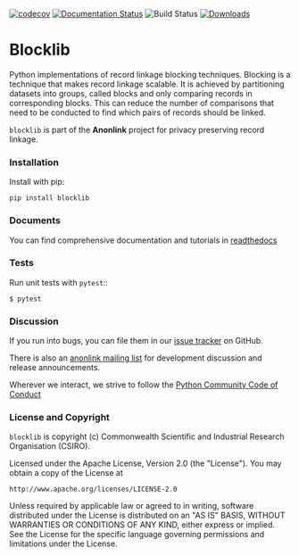 
[![codecov](https://codecov.io/gh/data61/blocklib/branch/master/graph/badge.svg)](https://codecov.io/gh/data61/blocklib)
[![Documentation Status](https://readthedocs.org/projects/blocklib/badge/?version=latest)](http://blocklib.readthedocs.io/en/latest/?badge=latest)
![Build Status](https://dev.azure.com/data61/Anonlink/_apis/build/status/data61.blocklib?branchName=master)
[![Downloads](https://pepy.tech/badge/blocklib)](https://pepy.tech/project/blocklib)


# Blocklib


Python implementations of record linkage blocking techniques. Blocking is a technique that makes
record linkage scalable. It is achieved by partitioning datasets into groups, called blocks and only
comparing records in corresponding blocks. This can reduce the number of comparisons that need to be
conducted to find which pairs of records should be linked.

`blocklib` is part of the **Anonlink** project for privacy preserving record linkage.


### Installation

Install with pip:

    pip install blocklib

### Documents

You can find comprehensive documentation and tutorials in [readthedocs](http://blocklib.readthedocs.io/en/latest)

### Tests

Run unit tests with `pytest`::

    $ pytest


### Discussion

If you run into bugs, you can file them in our [issue tracker](https://github.com/data61/blocklib/issues)
on GitHub.

There is also an [anonlink mailing list](https://groups.google.com/forum/#!forum/anonlink)
for development discussion and release announcements.

Wherever we interact, we strive to follow the [Python Community Code of Conduct](https://www.python.org/psf/codeofconduct/)


### License and Copyright

`blocklib` is copyright (c) Commonwealth Scientific and Industrial Research Organisation (CSIRO).

Licensed under the Apache License, Version 2.0 (the "License"). You may obtain a copy of the License at

    http://www.apache.org/licenses/LICENSE-2.0

Unless required by applicable law or agreed to in writing, software
distributed under the License is distributed on an "AS IS" BASIS,
WITHOUT WARRANTIES OR CONDITIONS OF ANY KIND, either express or implied.
See the License for the specific language governing permissions and
limitations under the License.
